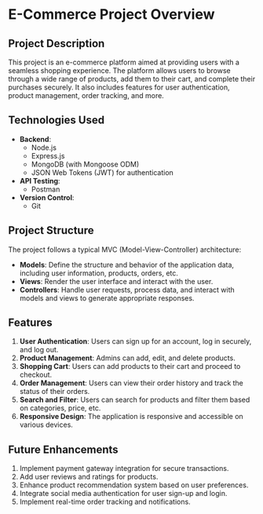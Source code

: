 # E-Commerce Project Overview

## Project Description
This project is an e-commerce platform aimed at providing users with a seamless shopping experience. The platform allows users to browse through a wide range of products, add them to their cart, and complete their purchases securely. It also includes features for user authentication, product management, order tracking, and more.

## Technologies Used
- **Backend**:
  - Node.js
  - Express.js
  - MongoDB (with Mongoose ODM)
  - JSON Web Tokens (JWT) for authentication
- **API Testing**:
  - Postman
- **Version Control**:
  - Git

## Project Structure
The project follows a typical MVC (Model-View-Controller) architecture:

- **Models**: Define the structure and behavior of the application data, including user information, products, orders, etc.
- **Views**: Render the user interface and interact with the user.
- **Controllers**: Handle user requests, process data, and interact with models and views to generate appropriate responses.


## Features
1. **User Authentication**: Users can sign up for an account, log in securely, and log out.
2. **Product Management**: Admins can add, edit, and delete products.
3. **Shopping Cart**: Users can add products to their cart and proceed to checkout.
4. **Order Management**: Users can view their order history and track the status of their orders.
5. **Search and Filter**: Users can search for products and filter them based on categories, price, etc.
6. **Responsive Design**: The application is responsive and accessible on various devices.

## Future Enhancements
1. Implement payment gateway integration for secure transactions.
2. Add user reviews and ratings for products.
3. Enhance product recommendation system based on user preferences.
4. Integrate social media authentication for user sign-up and login.
5. Implement real-time order tracking and notifications.


